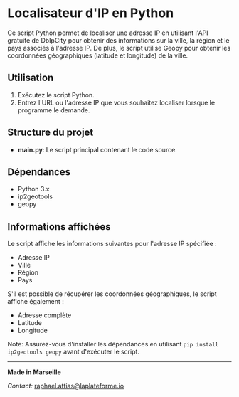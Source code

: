 # Localisateur d'IP en Python

Ce script Python permet de localiser une adresse IP en utilisant l'API gratuite de DbIpCity pour obtenir des informations sur la ville, la région et le pays associés à l'adresse IP. De plus, le script utilise Geopy pour obtenir les coordonnées géographiques (latitude et longitude) de la ville.

## Utilisation

1. Exécutez le script Python.
2. Entrez l'URL ou l'adresse IP que vous souhaitez localiser lorsque le programme le demande.

## Structure du projet

- **main.py**: Le script principal contenant le code source.

## Dépendances

- Python 3.x
- ip2geotools
- geopy

## Informations affichées

Le script affiche les informations suivantes pour l'adresse IP spécifiée :

- Adresse IP
- Ville
- Région
- Pays

S'il est possible de récupérer les coordonnées géographiques, le script affiche également :

- Adresse complète
- Latitude
- Longitude

Note: Assurez-vous d'installer les dépendances en utilisant `pip install ip2geotools geopy` avant d'exécuter le script.

---

**Made in Marseille**

*Contact:* [raphael.attias@laplateforme.io](mailto:raphael.attias@laplateforme.io)
